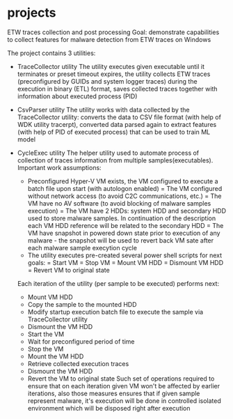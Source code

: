 # projects
ETW traces collection and post processing
Goal: demonstrate capabilities to collect features for malware detection from ETW traces on Windows

The project contains 3 utilities:
- TraceCollector utility
  The utility executes given executable until it terminates or preset timeout expires, the utility collects ETW traces (preconfigured by GUIDs and system logger traces)
  during the execution in binary (ETL) format, saves collected traces together with information about executed process (PID)
- CsvParser utility
  The utility works with data collected by the TraceCollector utility: converts the data to CSV file format (with help of WDK utility tracerpt),
  converted data parsed again to extract features (with help of PID of executed process) that can be used to train ML model
- CycleExec utility
  The helper utility used to automate process of collection of traces information from multiple samples(executables).
  Important work assumptions:
  - Preconfigured Hyper-V VM exists, the VM configured to execute a batch file upon start (with autologon enabled)
    = The VM configured without network access (to avoid C2C communications, etc.)
    = The VM have no AV software (to avoid blocking of malware samples execution)
    = The VM have 2 HDDs: system HDD and secondary HDD used to store malware samples. In continuation of the description each VM HDD reference will be related to 
      the secondary HDD
    = The VM have snapshot in powered down state prior to execution of any malware - the snapshot will be used to revert back VM
      sate after each malware sample execytion cycle
  - The utility executes pre-created several power shell scripts for next goals:
    = Start VM
    = Stop VM
    = Mount VM HDD
    = Dismount VM HDD
    = Revert VM to original state
    
  Each iteration of the utility (per sample to be executed) performs next:
  - Mount VM HDD
  - Copy the sample to the mounted HDD
  - Modify startup execution batch file to execute the sample via TraceCollector utility
  - Dismount the VM HDD
  - Start the VM
  - Wait for preconfigured period of time
  - Stop the VM
  - Mount the VM HDD
  - Retrieve collected execution traces
  - Dismount the VM HDD
  - Revert the VM to original state
  Such set of operations required to ensure that on each iteration given VM won't be affected by earlier iterations, also those measures ensures that if given sample 
  represent malware, it's execution will be done in controlled isolated environment which will be disposed right after execution
  
